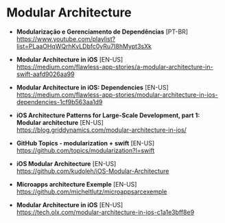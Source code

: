# Modular Architecture

- **Modularização e Gerenciamento de Dependências** [PT-BR] \
https://www.youtube.com/playlist?list=PLaaOHqWQrhKvLDbfc0yRu7I8hMypt3sXk

- **Modular Architecture in iOS** [EN-US] \
https://medium.com/flawless-app-stories/a-modular-architecture-in-swift-aafd9026aa99

- **Modular Architecture in iOS: Dependencies** [EN-US] \
https://medium.com/flawless-app-stories/modular-architecture-in-ios-dependencies-1cf9b563aa1d9

- **iOS Architecture Patterns for Large-Scale Development, part 1: Modular architecture** [EN-US] \
https://blog.griddynamics.com/modular-architecture-in-ios/

- **GitHub Topics - modularization + swift** [EN-US] \
https://github.com/topics/modularization?l=swift

- **iOS Modular Architecture** [EN-US] \
https://github.com/kudoleh/iOS-Modular-Architecture

- **Microapps architecture Exemple** [EN-US] <br>
https://github.com/micheltlutz/microappsarcexemple

- **Modular Architecture in iOS** [EN-US] \
https://tech.olx.com/modular-architecture-in-ios-c1a1e3bff8e9
